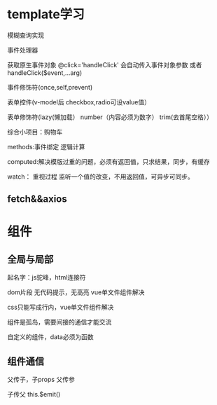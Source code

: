 # template学习
模糊查询实现

事件处理器

获取原生事件对象 @click='handleClick' 会自动传入事件对象参数 或者handleClick($event,...arg)

事件修饰符(once,self,prevent)

表单控件(v-model后 checkbox,radio可设value值）

表单修饰符(lazy(懒加载） number（内容必须为数字） trim(去首尾空格））

综合小项目：购物车

methods:事件绑定 逻辑计算

computed:解决模版过重的问题，必须有返回值，只求结果，同步，有缓存

watch： 重视过程  监听一个值的改变，不用返回值，可异步可同步。

## fetch&&axios


# 组件

## 全局与局部

起名字：js驼峰，html连接符

dom片段 无代码提示，无高亮 vue单文件组件解决

css只能写成行内，vue单文件组件解决

组件是孤岛，需要间接的通信才能交流

自定义的组件，data必须为函数

## 组件通信

父传子，子props 父传参

子传父 this.$emit()
